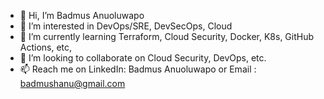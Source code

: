 - 👋 Hi, I’m Badmus Anuoluwapo
- 👀 I’m interested in DevOps/SRE, DevSecOps, Cloud
- 🌱 I’m currently learning Terraform, Cloud Security, Docker, K8s, GitHub Actions, etc,
- 💞️ I’m looking to collaborate on Cloud Security, DevOps, etc.
- 📫 Reach me on LinkedIn: Badmus Anuoluwapo or Email : badmushanu@gmail.com

<!---
BadmusAnu/BadmusAnu is a ✨ special ✨ repository because its `README.md` (this file) appears on your GitHub profile.
You can click the Preview link to take a look at your changes.
--->
